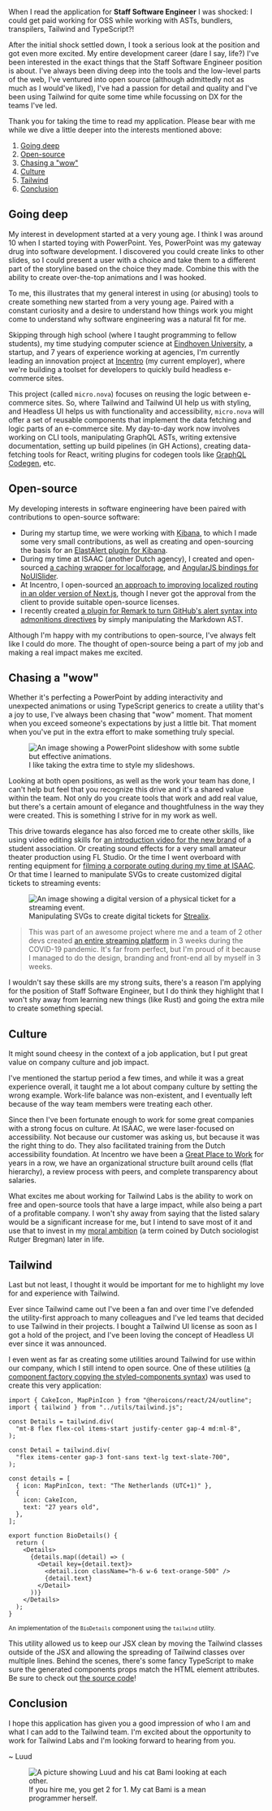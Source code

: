 When I read the application for **Staff Software Engineer** I was shocked: I could get paid working for OSS while working with ASTs, bundlers, transpilers, Tailwind and TypeScript?!

After the initial shock settled down, I took a serious look at the position and got even more excited. My entire development career (dare I say, life?) I've been interested in the exact things that the Staff Software Engineer position is about. I've always been diving deep into the tools and the low-level parts of the web, I've ventured into open source (although admittedly not as much as I would've liked), I've had a passion for detail and quality and I've been using Tailwind for quite some time while focussing on DX for the teams I've led.

Thank you for taking the time to read my application. Please bear with me while we dive a little deeper into the interests mentioned above:

1.  [Going deep](#going-deep)
2.  [Open-source](#open-source)
3.  [Chasing a "wow"](#chasing-a-wow)
4.  [Culture](#culture)
5.  [Tailwind](#tailwind)
6.  [Conclusion](#conclusion)

## Going deep

My interest in development started at a very young age. I think I was around 10 when I started toying with PowerPoint. Yes, PowerPoint was my gateway drug into software development. I discovered you could create links to other slides, so I could present a user with a choice and take them to a different part of the storyline based on the choice they made. Combine this with the ability to create over-the-top animations and I was hooked.

To me, this illustrates that my general interest in using (or abusing) tools to create something new started from a very young age. Paired with a constant curiosity and a desire to understand how things work you might come to understand why software engineering was a natural fit for me.

Skipping through high school (where I taught programming to fellow students), my time studying computer science at [Eindhoven University](https://www.tue.nl/en/), a startup, and 7 years of experience working at agencies, I'm currently leading an innovation project at [Incentro](https://incentro.com/) (my current employer), where we're building a toolset for developers to quickly build headless e-commerce sites.

This project (called `micro.nova`) focuses on reusing the logic between e-commerce sites. So, where Tailwind and Tailwind UI help us with styling, and Headless UI helps us with functionality and accessibility, `micro.nova` will offer a set of reusable components that implement the data fetching and logic parts of an e-commerce site. My day-to-day work now involves working on CLI tools, manipulating GraphQL ASTs, writing extensive documentation, setting up build pipelines (in GH Actions), creating data-fetching tools for React, writing plugins for codegen tools like [GraphQL Codegen](https://the-guild.dev/graphql/codegen), etc.

## Open-source

My developing interests in software engineering have been paired with contributions to open-source software:

- During my startup time, we were working with [Kibana](https://www.elastic.co/kibana), to which I made some very small contributions, as well as creating and open-sourcing the basis for an [ElastAlert plugin for Kibana](https://github.com/bitsensor/elastalert-kibana-plugin).
- During my time at ISAAC (another Dutch agency), I created and open-sourced [a caching wrapper for localforage](https://github.com/LuudJanssen/localforage-cache), and [AngularJS bindings for NoUISlider](https://github.com/isaaceindhoven/angularjs-nouislider).
- At Incentro, I open-sourced [an approach to improving localized routing in an older version of Next.js](https://github.com/LuudJanssen/next-locale-router), though I never got the approval from the client to provide suitable open-source licenses.
- I recently created [a plugin for Remark to turn GitHub's alert syntax into admonitions directives](https://github.com/incentro-dc/remark-github-admonitions-to-directives) by simply manipulating the Markdown AST.

Although I'm happy with my contributions to open-source, I've always felt like I could do more. The thought of open-source being a part of my job and making a real impact makes me excited.

## Chasing a "wow"

Whether it's perfecting a PowerPoint by adding interactivity and unexpected animations or using TypeScript generics to create a utility that's a joy to use, I've always been chasing that "wow" moment. That moment when you exceed someone's expectations by just a little bit. That moment when you've put in the extra effort to make something truly special.

<figure>
  <img src="/public/powerpoint-wow.gif" alt="An image showing a PowerPoint slideshow with some subtle but effective animations.">
  <figcaption>I like taking the extra time to style my slideshows.</figcaption>
</figure>

Looking at both open positions, as well as the work your team has done, I can't help but feel that you recognize this drive and it's a shared value within the team. Not only do you create tools that work and add real value, but there's a certain amount of elegance and thoughtfulness in the way they were created. This is something I strive for in my work as well.

This drive towards elegance has also forced me to create other skills, like using video editing skills for [an introduction video for the new brand](https://vimeo.com/302102524) of a student association. Or creating sound effects for a very small amateur theater production using FL Studio. Or the time I went overboard with renting equipment for [filming a corporate outing during my time at ISAAC](https://vimeo.com/280936509). Or that time I learned to manipulate SVGs to create customized digital tickets to streaming events:

<figure>
  <img src="/public/strealix-tickets.png" alt="An image showing a digital version of a physical ticket for a streaming event.">
  <figcaption>Manipulating SVGs to create digital tickets for <a href="https://strealix.com/">Strealix</a>.</figcaption>
</figure>

> This was part of an awesome project where me and a team of 2 other devs created [an entire streaming platform](https://strealix.com/) in 3 weeks during the COVID-19 pandemic. It's far from perfect, but I'm proud of it because I managed to do the design, branding and front-end all by myself in 3 weeks.

I wouldn't say these skills are my strong suits, there's a reason I'm applying for the position of Staff Software Engineer, but I do think they highlight that I won't shy away from learning new things (like Rust) and going the extra mile to create something special.

## Culture

It might sound cheesy in the context of a job application, but I put great value on company culture and job impact.

I've mentioned the startup period a few times, and while it was a great experience overall, it taught me a lot about company culture by setting the wrong example. Work-life balance was non-existent, and I eventually left because of the way team members were treating each other.

Since then I've been fortunate enough to work for some great companies with a strong focus on culture. At ISAAC, we were laser-focused on accessibility. Not because our customer was asking us, but because it was the right thing to do. They also facilitated training from the Dutch accessibility foundation. At Incentro we have been a [Great Place to Work](https://www.greatplacetowork.nl/) for years in a row, we have an organizational structure built around cells (flat hierarchy), a review process with peers, and complete transparency about salaries.

What excites me about working for Tailwind Labs is the ability to work on free and open-source tools that have a large impact, while also being a part of a profitable company. I won't shy away from saying that the listed salary would be a significant increase for me, but I intend to save most of it and use that to invest in my [moral ambition](https://www.moreleambitie.nl/) (a term coined by Dutch sociologist Rutger Bregman) later in life.

## Tailwind

Last but not least, I thought it would be important for me to highlight my love for and experience with Tailwind.

Ever since Tailwind came out I've been a fan and over time I've defended the utility-first approach to many colleagues and I've led teams that decided to use Tailwind in their projects. I bought a Tailwind UI license as soon as I got a hold of the project, and I've been loving the concept of Headless UI ever since it was announced.

I even went as far as creating some utilities around Tailwind for use within our company, which I still intend to open source. One of these utilities ([a component factory copying the styled-components syntax](https://github.com/luudjanssen/tailwind-application/blob/main/src/utils/tailwind.tsx)) was used to create this very application:

```tsx [filename.test]
import { CakeIcon, MapPinIcon } from "@heroicons/react/24/outline";
import { tailwind } from "../utils/tailwind.js";

const Details = tailwind.div(
  "mt-8 flex flex-col items-start justify-center gap-4 md:ml-8",
);

const Detail = tailwind.div(
  "flex items-center gap-3 font-sans text-lg text-slate-700",
);

const details = [
  { icon: MapPinIcon, text: "The Netherlands (UTC+1)" },
  {
    icon: CakeIcon,
    text: "27 years old",
  },
];

export function BioDetails() {
  return (
    <Details>
      {details.map((detail) => (
        <Detail key={detail.text}>
          <detail.icon className="h-6 w-6 text-orange-500" />
          {detail.text}
        </Detail>
      ))}
    </Details>
  );
}
```

<small>An implementation of the `BioDetails` component using the `tailwind` utility.</small>

This utility allowed us to keep our JSX clean by moving the Tailwind classes outside of the JSX and allowing the spreading of Tailwind classes over multiple lines. Behind the scenes, there's some fancy TypeScript to make sure the generated components props match the HTML element attributes. Be sure to check out [the source code](https://github.com/luudjanssen/tailwind-application/blob/main/src/utils/tailwind.tsx)!

## Conclusion

I hope this application has given you a good impression of who I am and what I can add to the Tailwind team. I'm excited about the opportunity to work for Tailwind Labs and I'm looking forward to hearing from you.

~ Luud

<figure>
  <img src="/public/picture-to-make-the-girlfriend-jealous.jpg" alt="A picture showing Luud and his cat Bami looking at each other.">
  <figcaption>If you hire me, you get 2 for 1. My cat Bami is a mean programmer herself.</figcaption>
</figure>
